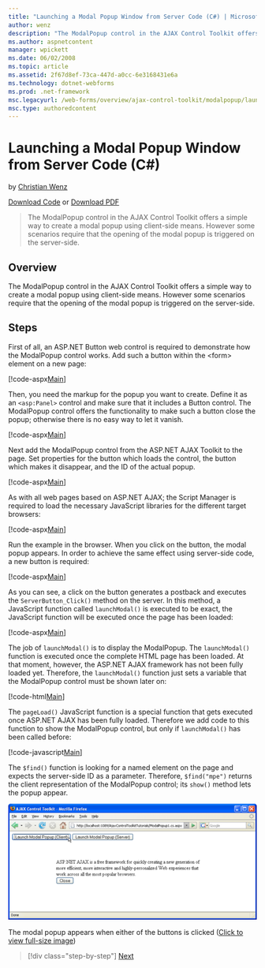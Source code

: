 ```yaml
---
title: "Launching a Modal Popup Window from Server Code (C#) | Microsoft Docs"
author: wenz
description: "The ModalPopup control in the AJAX Control Toolkit offers a simple way to create a modal popup using client-side means. However some scenarios require that t..."
ms.author: aspnetcontent
manager: wpickett
ms.date: 06/02/2008
ms.topic: article
ms.assetid: 2f67d8ef-73ca-447d-a0cc-6e3168431e6a
ms.technology: dotnet-webforms
ms.prod: .net-framework
msc.legacyurl: /web-forms/overview/ajax-control-toolkit/modalpopup/launching-a-modal-popup-window-from-server-code-cs
msc.type: authoredcontent
---
```

Launching a Modal Popup Window from Server Code (C#)
====================
by [Christian Wenz](https://github.com/wenz)

[Download Code](http://download.microsoft.com/download/2/4/0/24052038-f942-4336-905b-b60ae56f0dd5/ModalPopup1.cs.zip) or [Download PDF](http://download.microsoft.com/download/b/6/a/b6ae89ee-df69-4c87-9bfb-ad1eb2b23373/modalpopup1CS.pdf)

> The ModalPopup control in the AJAX Control Toolkit offers a simple way to create a modal popup using client-side means. However some scenarios require that the opening of the modal popup is triggered on the server-side.


## Overview

The ModalPopup control in the AJAX Control Toolkit offers a simple way to create a modal popup using client-side means. However some scenarios require that the opening of the modal popup is triggered on the server-side.

## Steps

First of all, an ASP.NET Button web control is required to demonstrate how the ModalPopup control works. Add such a button within the &lt;form&gt; element on a new page:

[!code-aspx[Main](launching-a-modal-popup-window-from-server-code-cs/samples/sample1.aspx)]

Then, you need the markup for the popup you want to create. Define it as an `<asp:Panel>` control and make sure that it includes a Button control. The ModalPopup control offers the functionality to make such a button close the popup; otherwise there is no easy way to let it vanish.

[!code-aspx[Main](launching-a-modal-popup-window-from-server-code-cs/samples/sample2.aspx)]

Next add the ModalPopup control from the ASP.NET AJAX Toolkit to the page. Set properties for the button which loads the control, the button which makes it disappear, and the ID of the actual popup.

[!code-aspx[Main](launching-a-modal-popup-window-from-server-code-cs/samples/sample3.aspx)]

As with all web pages based on ASP.NET AJAX; the Script Manager is required to load the necessary JavaScript libraries for the different target browsers:

[!code-aspx[Main](launching-a-modal-popup-window-from-server-code-cs/samples/sample4.aspx)]

Run the example in the browser. When you click on the button, the modal popup appears. In order to achieve the same effect using server-side code, a new button is required:

[!code-aspx[Main](launching-a-modal-popup-window-from-server-code-cs/samples/sample5.aspx)]

As you can see, a click on the button generates a postback and executes the `ServerButton_Click()` method on the server. In this method, a JavaScript function called `launchModal()` is executed to be exact, the JavaScript function will be executed once the page has been loaded:

[!code-aspx[Main](launching-a-modal-popup-window-from-server-code-cs/samples/sample6.aspx)]

The job of `launchModal()` is to display the ModalPopup. The `launchModal()` function is executed once the complete HTML page has been loaded. At that moment, however, the ASP.NET AJAX framework has not been fully loaded yet. Therefore, the `launchModal()` function just sets a variable that the ModalPopup control must be shown later on:

[!code-html[Main](launching-a-modal-popup-window-from-server-code-cs/samples/sample7.html)]

The `pageLoad()` JavaScript function is a special function that gets executed once ASP.NET AJAX has been fully loaded. Therefore we add code to this function to show the ModalPopup control, but only if `launchModal()` has been called before:

[!code-javascript[Main](launching-a-modal-popup-window-from-server-code-cs/samples/sample8.js)]

The `$find()` function is looking for a named element on the page and expects the server-side ID as a parameter. Therefore, `$find("mpe")` returns the client representation of the ModalPopup control; its `show()` method lets the popup appear.


[![The modal popup appears when either of the buttons is clicked](launching-a-modal-popup-window-from-server-code-cs/_static/image2.png)](launching-a-modal-popup-window-from-server-code-cs/_static/image1.png)

The modal popup appears when either of the buttons is clicked ([Click to view full-size image](launching-a-modal-popup-window-from-server-code-cs/_static/image3.png))

>[!div class="step-by-step"]
[Next](using-modalpopup-with-a-repeater-control-cs.md)